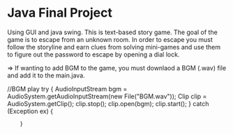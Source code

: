 # Java Final Project

Using GUI and java swing.
This is text-based story game. The goal of the game is to escape from an unknown room. In order to escape you must follow the storyline and earn clues from solving mini-games and use them to figure out the password to escape by opening a dial lock.

=> If wanting to add BGM to the game, you must downlaod a BGM (.wav) file and add it to the main.java.

//BGM play
		try
		{
			AudioInputStream bgm = AudioSystem.getAudioInputStream(new File("BGM.wav"));
			Clip clip = AudioSystem.getClip();
			clip.stop();
			clip.open(bgm);
			clip.start();
		}
		catch (Exception ex) {
			
		}
